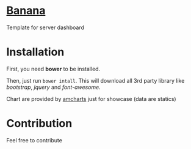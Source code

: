 [Banana](http://martinfrappat.com/github/Banana/)
======

Template for server dashboard


Installation
============

First, you need **bower** to be installed.

Then, just run ``` bower intall ```. This will download all 3rd party library like *bootstrap*, *jquery* and *font-awesome*.

Chart are provided by [amcharts](http://amcharts.com) just for showcase (data are statics)


Contribution
============

Feel free to contribute
